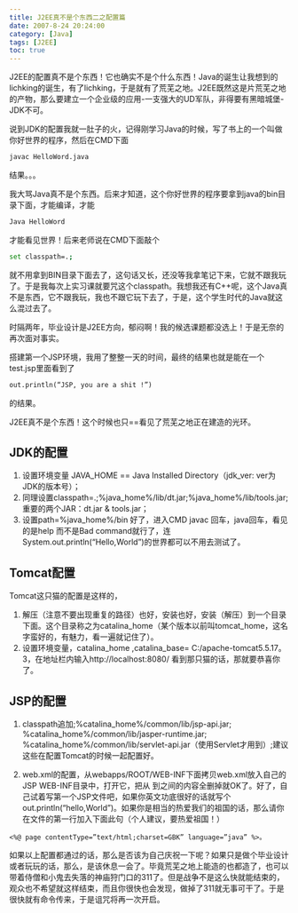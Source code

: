 ```yaml
---
title: J2EE真不是个东西二之配置篇
date: 2007-8-24 20:24:00
category: [Java]
tags: [J2EE]
toc: true
---
```


J2EE的配置真不是个东西！它也确实不是个什么东西！Java的诞生让我想到的lichking的诞生，有了lichking，于是就有了荒芜之地。J2EE既然这是片荒芜之地的产物，那么要建立一个企业级的应用-一支强大的UD军队，非得要有黑暗城堡-JDK不可。

说到JDK的配置我就一肚子的火，记得刚学习Java的时候，写了书上的一个叫做你好世界的程序，然后在CMD下面

```bash
javac HelloWord.java
```

结果。。。

我大骂Java真不是个东西。后来才知道，这个你好世界的程序要拿到java的bin目录下面，才能编译，才能
```sh 
Java HelloWord
```
才能看见世界！后来老师说在CMD下面敲个

```bash
set classpath=.;
```
就不用拿到BIN目录下面去了，这句话又长，还没等我拿笔记下来，它就不跟我玩了。于是我每次上实习课就要咒这个classpath。我想我还有C++呢，这个Java真不是东西，它不跟我玩，我也不跟它玩下去了，于是，这个学生时代的Java就这么混过去了。

时隔两年，毕业设计是J2EE方向，郁闷啊！我的候选课题都没选上！于是无奈的再次面对事实。
 
搭建第一个JSP环境，我用了整整一天的时间，最终的结果也就是能在一个test.jsp里面看到了

```jsp
out.println(“JSP, you are a shit !”)
```
的结果。

J2EE真不是个东西！这个时候也只==看见了荒芜之地正在建造的光环。 

## JDK的配置
1. 设置环境变量
JAVA_HOME == Java Installed Directory（jdk_ver: ver为JDK的版本号）；
2. 同理设置classpath=.;%java_home%/lib/dt.jar;%java_home%/lib/tools.jar;  
   重要的两个JAR：dt.jar & tools.jar；
3. 设置path=%java_home%/bin 
好了，进入CMD javac 回车，java回车，看见的是help 而不是Bad command就行了，连System.out.println(“Hello,World”)的世界都可以不用去测试了。

## Tomcat配置
Tomcat这只猫的配置是这样的，
1. 解压（注意不要出现重复的路径）也好，安装也好，安装（解压）到一个目录下面。这个目录称之为catalina_home（某个版本以前叫tomcat_home，这名字蛮好的，有魅力，看一遍就记住了）。
2. 设置环境变量，catalina_home ,catalina_base= C:/apache-tomcat5.5.17。3，在地址栏内输入http://localhost:8080/
看到那只猫的话，那就要恭喜你了。
 
        
## JSP的配置
1. classpath追加;%catalina_home%/common/lib/jsp-api.jar; %catalina_home%/common/lib/jasper-runtime.jar; %catalina_home%/common/lib/servlet-api.jar（使用Servlet才用到）;建议这些在配置Tomcat的时候一起配置好。

2. web.xml的配置，从webapps/ROOT/WEB-INF下面拷贝web.xml放入自己的JSP WEB-INF目录中，打开它，把从<web-app> 到</web-app>之间的内容全删掉就OK了。好了，自己试着写第一个JSP文件吧，如果你英文功底很好的话就写个out.println(“hello,World”)。如果你是相当的热爱我们的祖国的话，那么请你在文件的第一行加入下面此句（个人建议，要热爱祖国！）
```htmlbars
<%@ page contentType=”text/html;charset=GBK” language=”java” %>。
```
如果以上配置都通过的话，那么是否该为自己庆祝一下呢？如果只是做个毕业设计或者玩玩的话，那么，是该休息一会了。毕竟荒芜之地上能造的也都造了，也可以带着侍僧和小鬼去失落的神庙狩门口的311了。但是战争不是这么快就能结束的，观众也不希望就这样结束，而且你很快也会发现，做掉了311就无事可干了。于是很快就有命令传来，于是诅咒将再一次开启。
